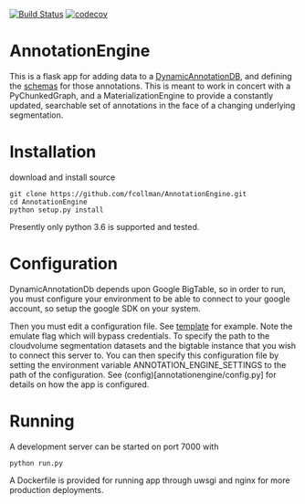 [![Build Status](https://travis-ci.org/seung-lab/AnnotationEngine.svg?branch=master)](https://travis-ci.org/seung-lab/AnnotationEngine)
[![codecov](https://codecov.io/gh/seung-lab/AnnotationEngine/branch/master/graph/badge.svg)](https://codecov.io/gh/seung-lab/AnnotationEngine)

# AnnotationEngine
This is a flask app for adding data to a [DynamicAnnotationDB](https://github.com/seung-lab/DynamicAnnotationDb), and defining the [schemas](annotationengine/schemas) for those annotations.  This is meant to work in concert with a PyChunkedGraph, and a MaterializationEngine to provide a constantly updated, searchable set of annotations in the face of a changing underlying segmentation.   

# Installation
download and install source
```
git clone https://github.com/fcollman/AnnotationEngine.git
cd AnnotationEngine
python setup.py install
```
Presently only python 3.6 is supported and tested.

# Configuration
DynamicAnnotationDb depends upon Google BigTable, so in order to run, you must configure your environment to be able to connect to your google account, so setup the google SDK on your system. 

Then you must edit a configuration file.  See [template](annotationengine/instance/dev_config.py) for example.  Note the emulate flag which will bypass credentials. To specify the path to the cloudvolume segmentation datasets and the bigtable instance that you wish to connect this server to.  You can then specify this configuration file by setting the environment variable ANNOTATION_ENGINE_SETTINGS to the path of the configuration. See (config)[annotationengine/config.py] for details on how the app is configured.

# Running
A development server can be started on port 7000 with
```
python run.py
```

A Dockerfile is provided for running app through uwsgi and nginx for more production deployments. 

